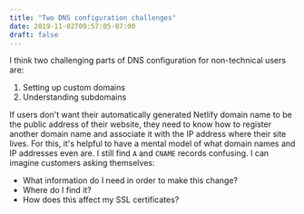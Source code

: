 ```yaml
---
title: "Two DNS configuration challenges"
date: 2019-11-02T09:57:05-07:00
draft: false
---
```


I think two challenging parts of DNS configuration for non-technical users are:
1. Setting up custom domains
2. Understanding subdomains

If users don't want their automatically generated Netlify domain name to be the public address of their website, they need to know how to register another domain name and associate it with the IP address where their site lives. For this, it's helpful to have a mental model of what domain names and IP addresses even are. I still find `A` and `CNAME` records confusing. I can imagine customers asking themselves: 
- What information do I need in order to make this change? 
- Where do I find it? 
- How does this affect my SSL certificates?
